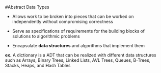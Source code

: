 #Abstract Data Types

- Allows work to be broken into pieces that can be worked on independently without compromising correctness

- Serve as specifications of requirements for the building blocks of solutions to algorithmic problems

- Encapsulate **data structures** and algorithms that implement them

**ex.** A dictionary is a ADT that can be realized with different data structures such as Arrays, Binary Trees, Linked Lists, AVL Trees, Queues,
B-Trees, Stacks, Heaps, and Hash Tables
